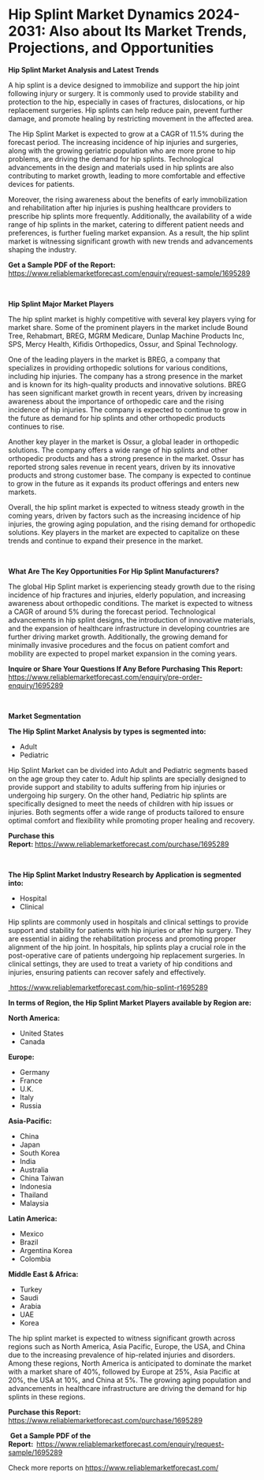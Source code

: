 <p><h1>Hip Splint Market Dynamics 2024-2031: Also about Its Market Trends, Projections, and Opportunities</h1></p><p><strong>Hip Splint Market Analysis and Latest Trends</strong></p>
<p><p>A hip splint is a device designed to immobilize and support the hip joint following injury or surgery. It is commonly used to provide stability and protection to the hip, especially in cases of fractures, dislocations, or hip replacement surgeries. Hip splints can help reduce pain, prevent further damage, and promote healing by restricting movement in the affected area.</p><p>The Hip Splint Market is expected to grow at a CAGR of 11.5% during the forecast period. The increasing incidence of hip injuries and surgeries, along with the growing geriatric population who are more prone to hip problems, are driving the demand for hip splints. Technological advancements in the design and materials used in hip splints are also contributing to market growth, leading to more comfortable and effective devices for patients.</p><p>Moreover, the rising awareness about the benefits of early immobilization and rehabilitation after hip injuries is pushing healthcare providers to prescribe hip splints more frequently. Additionally, the availability of a wide range of hip splints in the market, catering to different patient needs and preferences, is further fueling market expansion. As a result, the hip splint market is witnessing significant growth with new trends and advancements shaping the industry.</p></p>
<p><strong>Get a Sample PDF of the Report:&nbsp;</strong> <a href="https://www.reliablemarketforecast.com/enquiry/request-sample/1695289">https://www.reliablemarketforecast.com/enquiry/request-sample/1695289</a></p>
<p>&nbsp;</p>
<p><strong>Hip Splint Major Market Players</strong></p>
<p><p>The hip splint market is highly competitive with several key players vying for market share. Some of the prominent players in the market include Bound Tree, Rehabmart, BREG, MGRM Medicare, Dunlap Machine Products Inc, SPS, Mercy Health, Kifidis Orthopedics, Ossur, and Spinal Technology.</p><p>One of the leading players in the market is BREG, a company that specializes in providing orthopedic solutions for various conditions, including hip injuries. The company has a strong presence in the market and is known for its high-quality products and innovative solutions. BREG has seen significant market growth in recent years, driven by increasing awareness about the importance of orthopedic care and the rising incidence of hip injuries. The company is expected to continue to grow in the future as demand for hip splints and other orthopedic products continues to rise.</p><p>Another key player in the market is Ossur, a global leader in orthopedic solutions. The company offers a wide range of hip splints and other orthopedic products and has a strong presence in the market. Ossur has reported strong sales revenue in recent years, driven by its innovative products and strong customer base. The company is expected to continue to grow in the future as it expands its product offerings and enters new markets.</p><p>Overall, the hip splint market is expected to witness steady growth in the coming years, driven by factors such as the increasing incidence of hip injuries, the growing aging population, and the rising demand for orthopedic solutions. Key players in the market are expected to capitalize on these trends and continue to expand their presence in the market.</p></p>
<p>&nbsp;</p>
<p><strong>What Are The Key Opportunities For Hip Splint Manufacturers?</strong></p>
<p><p>The global Hip Splint market is experiencing steady growth due to the rising incidence of hip fractures and injuries, elderly population, and increasing awareness about orthopedic conditions. The market is expected to witness a CAGR of around 5% during the forecast period. Technological advancements in hip splint designs, the introduction of innovative materials, and the expansion of healthcare infrastructure in developing countries are further driving market growth. Additionally, the growing demand for minimally invasive procedures and the focus on patient comfort and mobility are expected to propel market expansion in the coming years.</p></p>
<p><strong>Inquire or Share Your Questions If Any Before Purchasing This Report:</strong> <a href="https://www.reliablemarketforecast.com/enquiry/pre-order-enquiry/1695289">https://www.reliablemarketforecast.com/enquiry/pre-order-enquiry/1695289</a></p>
<p>&nbsp;</p>
<p><strong>Market Segmentation</strong></p>
<p><strong>The Hip Splint Market Analysis by types is segmented into:</strong></p>
<p><ul><li>Adult</li><li>Pediatric</li></ul></p>
<p><p>Hip Splint Market can be divided into Adult and Pediatric segments based on the age group they cater to. Adult hip splints are specially designed to provide support and stability to adults suffering from hip injuries or undergoing hip surgery. On the other hand, Pediatric hip splints are specifically designed to meet the needs of children with hip issues or injuries. Both segments offer a wide range of products tailored to ensure optimal comfort and flexibility while promoting proper healing and recovery.</p></p>
<p><strong>Purchase this Report:&nbsp;</strong><a href="https://www.reliablemarketforecast.com/purchase/1695289">https://www.reliablemarketforecast.com/purchase/1695289</a></p>
<p>&nbsp;</p>
<p><strong>The Hip Splint Market Industry Research by Application is segmented into:</strong></p>
<p><ul><li>Hospital</li><li>Clinical</li></ul></p>
<p><p>Hip splints are commonly used in hospitals and clinical settings to provide support and stability for patients with hip injuries or after hip surgery. They are essential in aiding the rehabilitation process and promoting proper alignment of the hip joint. In hospitals, hip splints play a crucial role in the post-operative care of patients undergoing hip replacement surgeries. In clinical settings, they are used to treat a variety of hip conditions and injuries, ensuring patients can recover safely and effectively.</p></p>
<p><a href="https://www.reliablemarketforecast.com/hip-splint-r1695289">&nbsp;https://www.reliablemarketforecast.com/hip-splint-r1695289</a></p>
<p><strong>In terms of Region, the Hip Splint Market Players available by Region are:</strong></p>
<p>
    <p> <strong> North America: </strong>
        <ul>
            <li>United States</li>
            <li>Canada</li>
        </ul>
        </p> 
    <p> <strong> Europe: </strong>
        <ul>
            <li>Germany</li>
            <li>France</li>
            <li>U.K.</li>
            <li>Italy</li>
            <li>Russia</li>
        </ul>
        </p> 
    <p> <strong> Asia-Pacific: </strong>
        <ul>
            <li>China</li>
            <li>Japan</li>
            <li>South Korea</li>
            <li>India</li>
            <li>Australia</li>
            <li>China Taiwan</li>
            <li>Indonesia</li>
            <li>Thailand</li>
            <li>Malaysia</li>
        </ul>
        </p> 
    <p> <strong> Latin America: </strong>
        <ul>
            <li>Mexico</li>
            <li>Brazil</li>
            <li>Argentina Korea</li>
            <li>Colombia</li>
        </ul>
        </p> 
    <p> <strong> Middle East & Africa: </strong>
        <ul>
            <li>Turkey</li>
            <li>Saudi</li>
            <li>Arabia</li>
            <li>UAE</li>
            <li>Korea</li>
        </ul>
    </p>
    </p>
<p><p>The hip splint market is expected to witness significant growth across regions such as North America, Asia Pacific, Europe, the USA, and China due to the increasing prevalence of hip-related injuries and disorders. Among these regions, North America is anticipated to dominate the market with a market share of 40%, followed by Europe at 25%, Asia Pacific at 20%, the USA at 10%, and China at 5%. The growing aging population and advancements in healthcare infrastructure are driving the demand for hip splints in these regions.</p></p>
<p><strong>Purchase this Report: </strong><a href="https://www.reliablemarketforecast.com/purchase/1695289">https://www.reliablemarketforecast.com/purchase/1695289</a></p>
<p>&nbsp;<strong>Get a Sample PDF of the Report:&nbsp;&nbsp;</strong><a href="https://www.reliablemarketforecast.com/enquiry/request-sample/1695289">https://www.reliablemarketforecast.com/enquiry/request-sample/1695289</a></p>
<p><strong></strong></p>
<p>Check more reports on <a href="https://www.reliablemarketforecast.com/">https://www.reliablemarketforecast.com/</a></p>